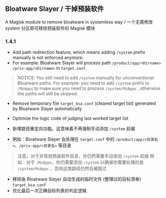 ## Bloatware Slayer / 干掉预装软件
A Magisk module to remove bloatware in systemless way / 一个无需修改 system 分区即可移除预装软件的 Magisk 模块

### 1.4.1

- Add path redirection feature, which means adding `/system` prefix manually is not enforced anymore. 
- For example: Bloatware Slayer will process path `/product/app/<Dirname>` `/priv-app/<Dirname>` in `target.conf`.
> NOTICE: You still need to add `/system` manually for unconventional Bloatware paths.
> For example: you need to add `/system` prefix to `/MzApps` to make sure you need to process `/system/MzApps` , otherwise the paths will still be skipped.
- Remove temporary file `target_bsa.conf` (cleared target list) generated by Bloatware Slayer automatically
- Optimize the logic code of judging last worked target list

- 新增路径重定向功能。这意味着不再强制手动添加 `/system` 前缀
- 例如：Bloatware Slayer 会处理在 `target.conf` 中的 `/product/app/<目录名>`、`/priv-app/<目录名>` 等目录
> 注意，对于非常规预装软件目录，你仍然需要手动添加 `/system` 前缀
> 例如：对于 `/MzApps`，你仍需要添加 `/system` 以确保你需要处理的是 `/system/MzApps` ，否则这类路径仍然会被跳过
- 移除由 Bloatware Slayer 自动生成的临时文件 (整理过的目标清单) `target_bsa.conf`
- 优化最后一次正确目标列表的判定逻辑
